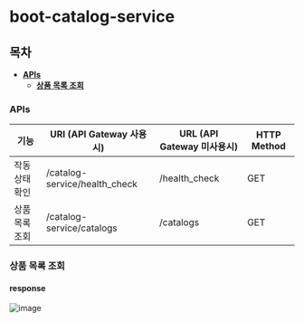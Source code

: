 # boot-catalog-service
## 목차
* **[APIs](#APIs)**
  * **[상품 목록 조회](#상품-목록-조회)**

### APIs
|기능|URI (API Gateway 사용시)|URL (API Gateway 미사용시)|HTTP Method|
|----|------------------------|-------------------------|-----------|
|작동 상태 확인|/catalog-service/health_check|/health_check|GET|
|상품 목록 조회|/catalog-service/catalogs|/catalogs|GET|

### 상품 목록 조회
#### response
![image](https://user-images.githubusercontent.com/31242766/194750839-b354374d-3468-455c-bdd7-11c54df55851.png)
